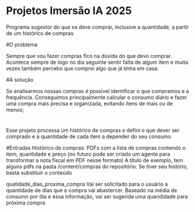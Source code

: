 # Projetos Imersão IA 2025
Programa sugestor do que se deve comprar, inclusive a quantidade, a partir de um histórico de compras

#O problema

Sempre que vou fazer compras fico na dúvida do que devo comprar.
Acontece sempre de logo no dia seguinte sentir falta de algum item e muita vezes também percebo que comprei algo que já tinha em casa.

#A solução

Se analisarmos nossas compras é possível identificar o que compramos e a frequência.
Conseguimos principalmente calcular o consumo diário e fazer uma compra mais precisa e 
organizada, evitando itens de mais ou de menos;

#
Esse projeto processa um histórico de compras e defini o que dever ser comprado
e a quantidade de cada item a depender do seu consumo

#Entradas
Histórico de compras:
 PDFs com a lista de compras contendo o item, quantidade e preço (no futuro pode ser criado um agente para transformar a nota fiscal em PDF nesse formato)
 A título de exemplo, tem alguns pdfs na pasta /content/compras do repositório. Se tiver seu histório, basta substituir o conteúdo

quatidade_dias_proxima_compra
 Vai ser solicitado para o usuário a quantidade de dias que a compra vai abastercer. Baseado na média de consumo por dia e essa informação, vai ser sugerida uma quandidade para próxima compra
